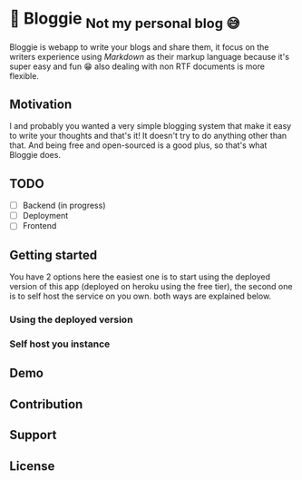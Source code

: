# 📓 Bloggie <sub>Not my personal blog 😅</sub>

Bloggie is webapp to write your blogs and share them, it focus on the writers experience using _Markdown_
as their markup language because it's super easy and fun 😁 also dealing with non RTF documents is more flexible.

## Motivation

I and probably you wanted a very simple blogging system that make it easy to write your thoughts and that's it! It doesn't try to do anything other than that. And being free and open-sourced is a good plus, so that's what Bloggie does.

## TODO
- [ ] Backend (in progress)
- [ ] Deployment
- [ ] Frontend 

## Getting started

You have 2 options here the easiest one is to start using the deployed version of this app (deployed on heroku using the free tier), the second one is to self host the service on you own. both ways are explained below.

### Using the deployed version

### Self host you instance

## Demo

## Contribution

## Support

## License
